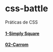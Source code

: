 # css-battle
 Práticas de CSS

#### <a href="https://josimarmg.github.io/css-battle/01-pilot-battle/01-simply-square.html">1-Simply Square</a>
#### <a href="https://josimarmg.github.io/css-battle/01-pilot-battle/02-carrom.html">02-Carrom</a>